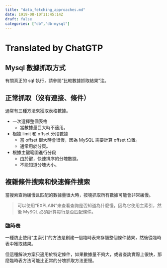```yaml
---
title: "data_fetching_approaches.md"
date: 1919-08-10T11:45:14Z
draft: false
categories: ["db","db-mysql"]
---
```




# Translated by ChatGTP

## Mysql 數據抓取方式

有關真正的 sql 執行，請參閱“比較數據抓取結果”注。

## 正常抓取（沒有連接、條件）

通常有三種方法來獲取表格數據。

* 一次選擇整個表格
  * 當數據量巨大時不適用。
* 根據 limit 和 offset 分段數據
  * 當 offset 很大時會很慢，因為 MySQL 需要計算 offset 位置。
  * 通常用於分頁。
* 根據主鍵範圍進行分段
  * 由於鍵，快速排序的分塊數據。
  * 不能知道分塊大小。

## 複雜條件搜索和快速條件搜索

當搜索查詢緩慢且匹配的數據量很大時，按塊抓取所有數據可能會非常緩慢。

> 可以使用“EXPLAIN”來查看查詢是否知道為什麼慢，因為它使用主索引，然後 MySQL 必須計算每行是否匹配條件。

### 臨時表

一種防止使用“主索引”的方法是創建一個臨時表來存儲整個條件結果，然後從臨時表中獲取結果。

但這種解決方案只適用於特定條件，如果數據量不夠大，或者查詢實際上很快，那麼臨時表方法可能比正常的分塊抓取方法更慢。